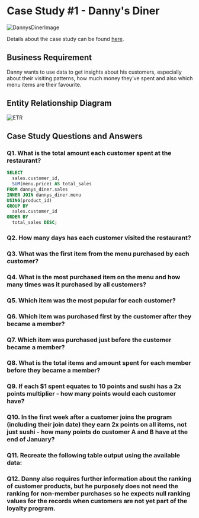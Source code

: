 # Case Study #1 - Danny's Diner

![DannysDinerImage](https://user-images.githubusercontent.com/103615594/173914640-19dc3b14-5389-4fc7-b0c9-4b2954fc568c.png)

Details about the case study can be found [here](https://8weeksqlchallenge.com/case-study-1/).

## Business Requirement

Danny wants to use data to get insights about his customers, especially about their visiting patterns, how much money they’ve spent and also which menu items are their favourite.

## Entity Relationship Diagram

![ETR](https://user-images.githubusercontent.com/103615594/173915575-b502fa8a-00e7-4fcf-b69c-f2cf7c5a4f56.jpeg)

## Case Study Questions and Answers

### Q1. What is the total amount each customer spent at the restaurant?
```SQL
SELECT
  sales.customer_id,
  SUM(menu.price) AS total_sales
FROM dannys_diner.sales
INNER JOIN dannys_diner.menu
USING(product_id)
GROUP BY
  sales.customer_id
ORDER BY
  total_sales DESC;
  ```



### Q2. How many days has each customer visited the restaurant?



### Q3. What was the first item from the menu purchased by each customer?



### Q4. What is the most purchased item on the menu and how many times was it purchased by all customers?



### Q5. Which item was the most popular for each customer?



### Q6. Which item was purchased first by the customer after they became a member?



### Q7. Which item was purchased just before the customer became a member?



### Q8. What is the total items and amount spent for each member before they became a member?



### Q9. If each $1 spent equates to 10 points and sushi has a 2x points multiplier - how many points would each customer have?



### Q10. In the first week after a customer joins the program (including their join date) they earn 2x points on all items, not just sushi - how many points do customer A and B have at the end of January?



### Q11. Recreate the following table output using the available data:



### Q12. Danny also requires further information about the ranking of customer products, but he purposely does not need the ranking for non-member purchases so he expects null ranking values for the records when customers are not yet part of the loyalty program.



